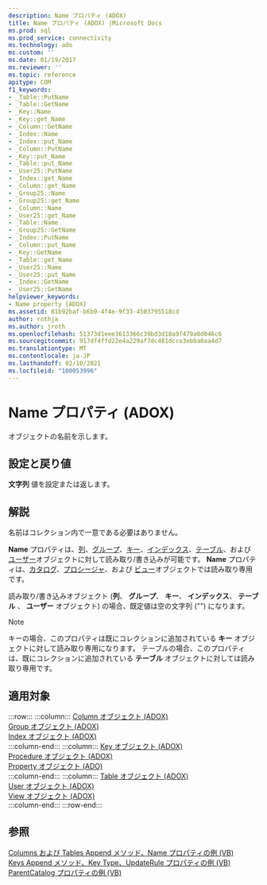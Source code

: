```yaml
---
description: Name プロパティ (ADOX)
title: Name プロパティ (ADOX) |Microsoft Docs
ms.prod: sql
ms.prod_service: connectivity
ms.technology: ado
ms.custom: ''
ms.date: 01/19/2017
ms.reviewer: ''
ms.topic: reference
apitype: COM
f1_keywords:
- _Table::PutName
- _Table::GetName
- _Key::Name
- _Key::get_Name
- _Column::GetName
- _Index::Name
- _Index::put_Name
- _Column::PutName
- _Key::put_Name
- _Table::put_Name
- _User25::PutName
- _Index::get_Name
- _Column::get_Name
- _Group25::Name
- _Group25::get_Name
- _Column::Name
- _User25::get_Name
- _Table::Name
- _Group25::GetName
- _Index::PutName
- _Column::put_Name
- _Key::GetName
- _Table::get_Name
- _User25::Name
- _User25::put_Name
- _Index::GetName
- _User25::GetName
helpviewer_keywords:
- Name property [ADOX]
ms.assetid: 81b92baf-b6b9-4f4e-9f33-4503795518cd
author: rothja
ms.author: jroth
ms.openlocfilehash: 51373d1eee3613366c39bd3d18a9f479a0d046c6
ms.sourcegitcommit: 917df4ffd22e4a229af7dc481dcce3ebba0aa4d7
ms.translationtype: MT
ms.contentlocale: ja-JP
ms.lasthandoff: 02/10/2021
ms.locfileid: "100053996"
---
```

# <a name="name-property-adox"></a>Name プロパティ (ADOX)
オブジェクトの名前を示します。  
  
## <a name="settings-and-return-values"></a>設定と戻り値  
 **文字列** 値を設定または返します。  
  
## <a name="remarks"></a>解説  
 名前はコレクション内で一意である必要はありません。  
  
 **Name** プロパティは、[列](./column-object-adox.md)、[グループ](./group-object-adox.md)、[キー](./key-object-adox.md)、[インデックス](./index-object-adox.md)、[テーブル](./table-object-adox.md)、および [ユーザー](./user-object-adox.md)オブジェクトに対して読み取り/書き込みが可能です。 **Name** プロパティは、[カタログ](./catalog-object-adox.md)、[プロシージャ](./procedure-object-adox.md)、および [ビュー](./view-object-adox.md)オブジェクトでは読み取り専用です。  
  
 読み取り/書き込みオブジェクト (**列**、 **グループ**、 **キー**、 **インデックス**、 **テーブル** 、 **ユーザー** オブジェクト) の場合、既定値は空の文字列 ("") になります。  
  
> [!NOTE]
>  キーの場合、このプロパティは既にコレクションに追加されている **キー** オブジェクトに対して読み取り専用になります。 テーブルの場合、このプロパティは、既にコレクションに追加されている **テーブル** オブジェクトに対しては読み取り専用です。  
  
## <a name="applies-to"></a>適用対象  

:::row:::
    :::column:::
        [Column オブジェクト (ADOX)](./column-object-adox.md)  
        [Group オブジェクト (ADOX)](./group-object-adox.md)  
        [Index オブジェクト (ADOX)](./index-object-adox.md)  
    :::column-end:::
    :::column:::
        [Key オブジェクト (ADOX)](./key-object-adox.md)  
        [Procedure オブジェクト (ADOX)](./procedure-object-adox.md)  
        [Property オブジェクト (ADO)](../ado-api/property-object-ado.md)  
    :::column-end:::
    :::column:::
        [Table オブジェクト (ADOX)](./table-object-adox.md)  
        [User オブジェクト (ADOX)](./user-object-adox.md)  
        [View オブジェクト (ADOX)](./view-object-adox.md)  
    :::column-end:::
:::row-end:::

## <a name="see-also"></a>参照  
 [Columns および Tables Append メソッド、Name プロパティの例 (VB)](./columns-and-tables-append-methods-name-property-example-vb.md)   
 [Keys Append メソッド、Key Type、UpdateRule プロパティの例 (VB)](./keys-append-method-key-type-relatedcolumn-relatedtable-example-vb.md)   
 [ParentCatalog プロパティの例 (VB)](./parentcatalog-property-example-vb.md)